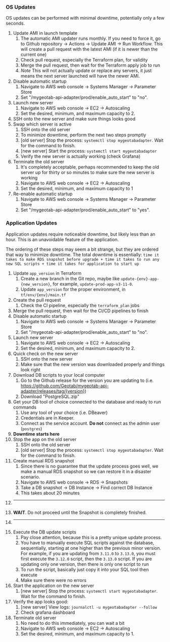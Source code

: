 ### OS Updates

OS updates can be performed with minimal downtime, potentially only a few seconds.

1. Update AMI in launch template
    1. The automatic AMI updater runs monthly. If you need to force it, go to Github repository -> Actions -> Update AMI -> Run Workflow. This will create a pull request with the latest AMI (if it is newer than the current one)
    1. Check pull request, especially the Terraform plan, for validity
    1. Merge the pull request, then wait for the Terraform apply job to run
    1. *Note* This will not actually update or replace any servers, it just means the next server launched will have the newer AMI.
1. Disable automatic startup
    1. Navigate to AWS web console -> Systems Manager -> Parameter Store
    1. Set "/mygeotab-api-adapter/prod/enable_auto_start" to "no".
1. Launch new server
    1. Navigate to AWS web console -> EC2 -> Autoscaling
    1. Set the desired, minimum, and maximum capacity to 2.
1. SSH onto the new server and make sure things looks good
1. Swap which server is active
    1. SSH onto the old server
    1. To minimize downtime, perform the next two steps promptly
    1. \[old server\] Stop the process: `systemctl stop mygeotabadapter`. Wait for the command to finish.
    1. \[new server\] Start the process: `systemctl start mygeotabadapter`
    1. Verify the new server is actually working (check Grafana)
1. Terminate the old server
    1. It's completely acceptable, perhaps recommended to keep the old server up for thirty or so minutes to make sure the new server is working
    1. Navigate to AWS web console -> EC2 -> Autoscaling
    1. Set the desired, minimum, and maximum capacity to 1
1. Re-enable automatic startup
    1. Navigate to AWS web console -> Systems Manager -> Parameter Store
    1. Set "/mygeotab-api-adapter/prod/enable_auto_start" to "yes".

### Application Updates

Application updates require noticeable downtime, but likely less than an hour. This is an unavoidable feature of the application.

The ordering of these steps may seem a bit strange, but they are ordered that way to minimize downtime. The total downtime is essentially: `time it takes to make RDS snapshot before upgrade + time it takes to run any new SQL scripts + time it takes for application to start up`

1. Update `app_version` in Terraform
    1. Create a new branch in the Git repo, maybe like `update-{env}-app-{new_version}`, for example, `update-prod-app-v3-11-0`.
    1. Update `app_version` for the proper environment, in `tf/env/{env}/main.tf`
1. Create the pull request
    1. Check the CI pipeline, especially the `terraform_plan` jobs
1. Merge the pull request, then wait for the CI/CD pipelines to finish
1. Disable automatic startup
    1. Navigate to AWS web console -> Systems Manager -> Parameter Store
    1. Set "/mygeotab-api-adapter/prod/enable_auto_start" to "no".
1. Launch new server
    1. Navigate to AWS web console -> EC2 -> Autoscaling
    1. Set the desired, minimum, and maximum capacity to 2.
1. Quick check on the new server
    1. SSH onto the new server
    1. Make sure that the new version was downloaded properly and things look right
1. Download DB scripts to your local computer
    1. Go to the Github release for the version you are updating to (i.e. <https://github.com/Geotab/mygeotab-api-adapter/releases/tag/{version}>)
    1. Download "PostgreSQL.zip"
1. Get your DB tool of choice connected to the database and ready to run commands
    1. Use any tool of your choice (i.e. DBeaver)
    1. Credentials are in Keeper.
    1. Connect as the service account. **Do not** connect as the admin user (`postgres`)
1. **Downtime starts here**
1. Stop the app on the old server
    1. SSH onto the old server
    1. \[old server\] Stop the process: `systemctl stop mygeotabadapter`. Wait for the command to finish.
1. Create manual RDS snapshot
    1. Since there is no guarantee that the update process goes well, we make a manual RDS snapshot so we can restore it in a disaster scenario.
    1. Navigate to AWS web console -> RDS -> Snapshots
    1. Take a DB snapshot -> DB Instance -> Find correct DB Instance
    1. This takes about 20 minutes
1. ---
1. **WAIT**. Do not proceed until the Snapshot is completely finished.
1. ---
1. Execute the DB update scripts
    1. Pay close attention, because this is a pretty unique update process.
    1. You have to manually execute SQL scripts against the database, sequentially, starting at one higher than the previous minor version. For example, if you are updating from `3.11.0` to `3.13.0`, you must first execute the `3.12.0` script, then the `3.13.0` script. If you are updating only one version, then there is only one script to run
    1. To run the script, basically just copy it into your SQL tool then execute
    1. Make sure there were no errors
1. Start the application on the new server
    1. \[new server\] Stop the process: `systemctl start mygeotabadapter`. Wait for the command to finish.
1. Verify the app looks good:
    1. \[new server\] View logs: `journalctl -u mygeotabadapter --follow`
    1. Check grafana dashboard
1. Terminate old server
    1. No need to do this immediately, you can wait a bit
    1. Navigate to AWS web console -> EC2 -> Autoscaling
    1. Set the desired, minimum, and maximum capacity to 1.
